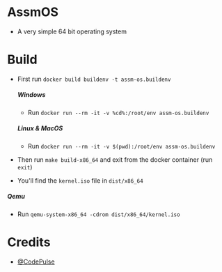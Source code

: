 # AssmOS

- A very simple 64 bit operating system

# Build

- First run `docker build buildenv -t assm-os.buildenv`

  ##### Windows

  - Run `docker run --rm -it -v %cd%:/root/env assm-os.buildenv`

  ##### Linux & MacOS

  - Run `docker run --rm -it -v $(pwd):/root/env assm-os.buildenv`

- Then run `make build-x86_64` and exit from the docker container (run `exit`)

- You'll find the `kernel.iso` file in `dist/x86_64`

##### Qemu

- Run `qemu-system-x86_64 -cdrom dist/x86_64/kernel.iso`

# Credits

- [@CodePulse](https://www.youtube.com/@CodePulse)
